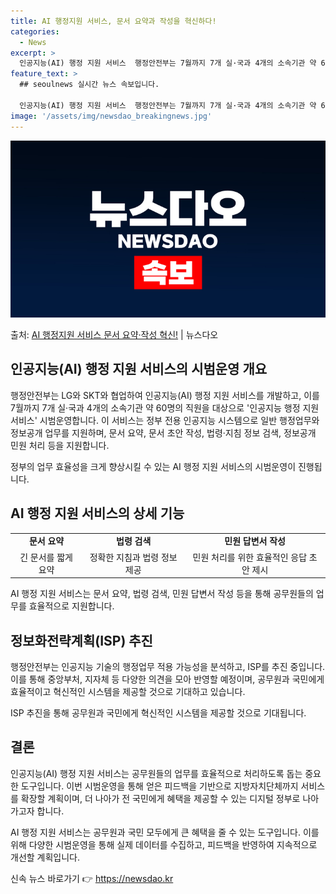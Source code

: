 ```yaml
---
title: AI 행정지원 서비스, 문서 요약과 작성을 혁신하다!
categories:
  - News
excerpt: >
  인공지능(AI) 행정 지원 서비스  행정안전부는 7월까지 7개 실·국과 4개의 소속기관 약 60명의 직원을 …
feature_text: >
  ## seoulnews 실시간 뉴스 속보입니다.

  인공지능(AI) 행정 지원 서비스  행정안전부는 7월까지 7개 실·국과 4개의 소속기관 약 60명의 직원을 …
image: '/assets/img/newsdao_breakingnews.jpg'
---
```


![뉴스다오 속보](/assets/img/newsdao_breakingnews.jpg)

<p>출처: <a href="https://newsdao.kr/4199" rel="dofollow">AI 행정지원 서비스 문서 요약·작성 혁신!</a> | 뉴스다오</p>

<h2 data-ke-size="size26">인공지능(AI) 행정 지원 서비스의 시범운영 개요</h2>
행정안전부는 LG와 SKT와 협업하여 인공지능(AI) 행정 지원 서비스를 개발하고, 이를 7월까지 7개 실·국과 4개의 소속기관 약 60명의 직원을 대상으로 '인공지능 행정 지원 서비스' 시범운영합니다. 이 서비스는 정부 전용 인공지능 시스템으로 일반 행정업무와 정보공개 업무를 지원하며, 문서 요약, 문서 초안 작성, 법령·지침 정보 검색, 정보공개 민원 처리 등을 지원합니다.

<p data-ke-size="size16">
정부의 업무 효율성을 크게 향상시킬 수 있는 AI 행정 지원 서비스의 시범운영이 진행됩니다.
</p>

<h2 data-ke-size="size26">AI 행정 지원 서비스의 상세 기능</h2>

<table>
	<tr>
		<td style="text-align: center; height: 17px;"><b>문서 요약</b></td>
		<td style="text-align: center; height: 17px;"><b>법령 검색</b></td>
		<td style="text-align: center; height: 17px;"><b>민원 답변서 작성</b></td>
	</tr>
	<tr>
		<td style="text-align: center; height: 17px;">긴 문서를 짧게 요약</td>
		<td style="text-align: center; height: 17px;">정확한 지침과 법령 정보 제공</td>
		<td style="text-align: center; height: 17px;">민원 처리를 위한 효율적인 응답 초안 제시</td>
	</tr>
</table>

<p data-ke-size="size16">
AI 행정 지원 서비스는 문서 요약, 법령 검색, 민원 답변서 작성 등을 통해 공무원들의 업무를 효율적으로 지원합니다.
</p>

<h2 data-ke-size="size26">정보화전략계획(ISP) 추진</h2>
행정안전부는 인공지능 기술의 행정업무 적용 가능성을 분석하고, ISP를 추진 중입니다. 이를 통해 중앙부처, 지자체 등 다양한 의견을 모아 반영할 예정이며, 공무원과 국민에게 효율적이고 혁신적인 시스템을 제공할 것으로 기대하고 있습니다.

<p data-ke-size="size16">
ISP 추진을 통해 공무원과 국민에게 혁신적인 시스템을 제공할 것으로 기대됩니다.
</p>

<h2 data-ke-size="size26">결론</h2>

인공지능(AI) 행정 지원 서비스는 공무원들의 업무를 효율적으로 처리하도록 돕는 중요한 도구입니다. 이번 시범운영을 통해 얻은 피드백을 기반으로 지방자치단체까지 서비스를 확장할 계획이며, 더 나아가 전 국민에게 혜택을 제공할 수 있는 디지털 정부로 나아가고자 합니다.

<p data-ke-size="size16">
AI 행정 지원 서비스는 공무원과 국민 모두에게 큰 혜택을 줄 수 있는 도구입니다. 이를 위해 다양한 시범운영을 통해 실제 데이터를 수집하고, 피드백을 반영하여 지속적으로 개선할 계획입니다.
</p> 

신속 뉴스 바로가기 👉 <a href="https://newsdao.kr" rel="dofollow">https://newsdao.kr</a>


